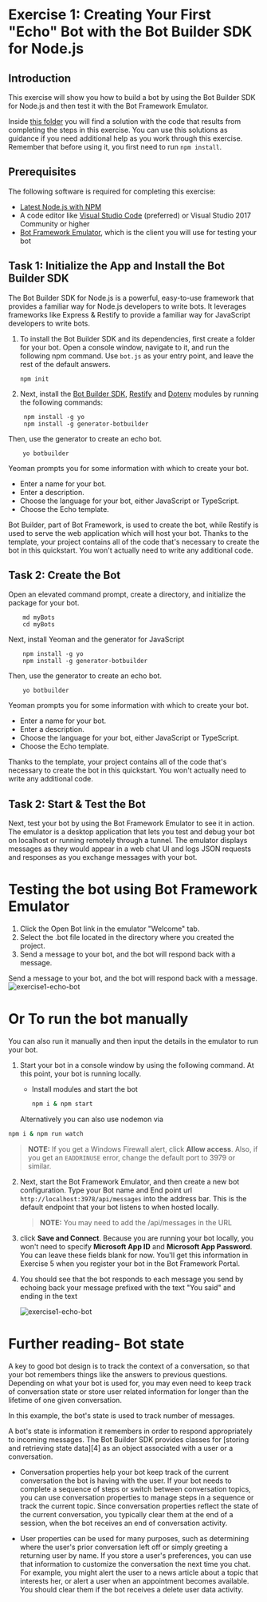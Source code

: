 # Exercise 1: Creating Your First "Echo" Bot with the Bot Builder SDK for Node.js

## Introduction

This exercise will show you how to build a bot by using the Bot Builder SDK for Node.js and then test it with the Bot Framework Emulator.

Inside [this folder](./exercise1-EchoBot) you will find a solution with the code that results from completing the steps in this exercise. You can use this solutions as guidance if you need additional help as you work through this exercise. Remember that before using it, you first need to run `npm install`.

## Prerequisites

The following software is required for completing this exercise:

* [Latest Node.js with NPM](https://nodejs.org/en/download)
* A code editor like [Visual Studio Code](https://code.visualstudio.com/download) (preferred) or Visual Studio 2017 Community or higher
* [Bot Framework Emulator](https://emulator.botframework.com), which is the client you will use for testing your bot

## Task 1: Initialize the App and Install the Bot Builder SDK

The Bot Builder SDK for Node.js is a powerful, easy-to-use framework that provides a familiar way for Node.js developers to write bots. It leverages frameworks like Express & Restify to provide a familiar way for JavaScript developers to write bots.

1. To install the Bot Builder SDK and its dependencies, first create a folder for your bot. Open a console window, navigate to it, and run the following npm command. Use `bot.js` as your entry point, and leave the rest of the default answers.

    ```
    npm init
    ```

1. Next, install the [Bot Builder SDK](https://dev.botframework.com), [Restify](http://restify.com/) and [Dotenv](https://github.com/motdotla/dotenv) modules by running the following  commands:

   ``` 
    npm install -g yo
    npm install -g generator-botbuilder
    ```
Then, use the generator to create an echo bot.

```
    yo botbuilder
```

Yeoman prompts you for some information with which to create your bot.

* Enter a name for your bot.
* Enter a description.
* Choose the language for your bot, either JavaScript or TypeScript.
* Choose the Echo template.

Bot Builder, part of Bot Framework, is used to create the bot, while Restify is used to serve the web application which will host your bot. Thanks to the template, your project contains all of the code that's necessary to create the bot in this quickstart. You won't actually need to write any additional code.

## Task 2: Create the Bot

Open an elevated command prompt, create a directory, and initialize the package for your bot.
    
```
    md myBots
    cd myBots
```

Next, install Yeoman and the generator for JavaScript
    
``` 
    npm install -g yo
    npm install -g generator-botbuilder
```
Then, use the generator to create an echo bot.
```
    yo botbuilder
```

Yeoman prompts you for some information with which to create your bot.

* Enter a name for your bot.
* Enter a description.
* Choose the language for your bot, either JavaScript or TypeScript.
* Choose the Echo template.

Thanks to the template, your project contains all of the code that's necessary to create the bot in this quickstart. You won't actually need to write any additional code.


## Task 2: Start & Test the Bot

Next, test your bot by using the Bot Framework Emulator to see it in action. The emulator is a desktop application that lets you test and debug your bot on localhost or running remotely through a tunnel. The emulator displays messages as they would appear in a web chat UI and logs JSON requests and responses as you exchange messages with your bot.

# Testing the bot using Bot Framework Emulator
1. Click the Open Bot link in the emulator "Welcome" tab.
2. Select the .bot file located in the directory where you created the project.
3. Send a message to your bot, and the bot will respond back with a message. 

Send a message to your bot, and the bot will respond back with a message. 
![exercise1-echo-bot](./images/exercise1-echo-bot.png)

# Or To run the bot manually
You can also run it manually and then input the details in the emulator to run your bot.
1. Start your bot in a console window by using the following command. At this point, your bot is running locally.

   - Install modules and start the bot

        ```bash
        npm i & npm start
        ```

    Alternatively you can also use nodemon via

``` bash
npm i & npm run watch
```

> **NOTE:** If you get a Windows Firewall alert, click **Allow access**. Also, if you get an `EADDRINUSE` error, change the default port to 3979 or similar.


2. Next, start the Bot Framework Emulator, and then create a new bot configuration. Type your Bot name and End point url `http://localhost:3978/api/messages` into the address bar. This is the default endpoint that your bot listens to when hosted locally.
    > **NOTE:** You may need to add the /api/messages in the URL 

1. click **Save and Connect**. Because you are running your bot locally, you won't need to specify **Microsoft App ID** and **Microsoft App Password**. You can leave these fields blank for now. You'll get this information in Exercise 5 when you register your bot in the Bot Framework Portal.

1. You should see that the bot responds to each message you send by echoing back your message prefixed with the text "You said" and ending in the text 

    ![exercise1-echo-bot](./images/exercise1-echo-bot.png)
    
# Further reading- Bot state

A key to good bot design is to track the context of a conversation, so that your bot remembers things like the answers to previous questions. Depending on what your bot is used for, you may even need to keep track of conversation state or store user related information for longer than the lifetime of one given conversation.

  

In this example, the bot's state is used to track number of messages.

  

A bot's state is information it remembers in order to respond appropriately to incoming messages. The Bot Builder SDK provides classes for [storing and retrieving state data][4] as an object associated with a user or a conversation.

  

- Conversation properties help your bot keep track of the current conversation the bot is having with the user. If your bot needs to complete a sequence of steps or switch between conversation topics, you can use conversation properties to manage steps in a sequence or track the current topic. Since conversation properties reflect the state of the current conversation, you typically clear them at the end of a session, when the bot receives an end of conversation activity.

  

- User properties can be used for many purposes, such as determining where the user's prior conversation left off or simply greeting a returning user by name. If you store a user's preferences, you can use that information to customize the conversation the next time you chat. For example, you might alert the user to a news article about a topic that interests her, or alert a user when an appointment becomes available. You should clear them if the bot receives a delete user data activity.
    
    
